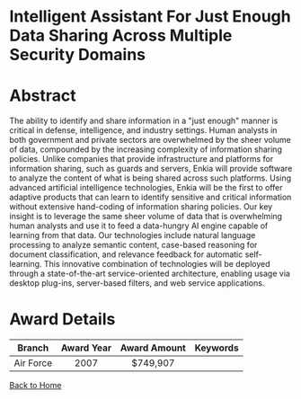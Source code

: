 
Intelligent Assistant For Just Enough Data Sharing Across Multiple Security Domains
===================================================================================

# Abstract


The ability to identify and share information in a &quot;just enough&quot; manner is critical in defense, intelligence, and industry settings. Human analysts in both government and private sectors are overwhelmed by the sheer volume of data, compounded by the increasing complexity of information sharing policies. Unlike companies that provide infrastructure and platforms for information sharing, such as guards and servers, Enkia will provide software to analyze the content of what is being shared across such platforms. Using advanced artificial intelligence technologies, Enkia will be the first to offer adaptive products that can learn to identify sensitive and critical information without extensive hand-coding of information sharing policies.  Our key insight is to leverage the same sheer volume of data that is overwhelming human analysts and use it to feed a data-hungry AI engine capable of learning from that data. Our technologies include natural language processing to analyze semantic content, case-based reasoning for document classification, and relevance feedback for automatic self-learning. This innovative combination of technologies will be deployed through a state-of-the-art service-oriented architecture, enabling usage via desktop plug-ins, server-based filters, and web service applications.  

# Award Details

|Branch|Award Year|Award Amount|Keywords|
| :---: | :---: | :---: | :---: |
|Air Force|2007|$749,907||
  
  


[Back to Home](https://github.com/chrischow/dod_sbir_awards)